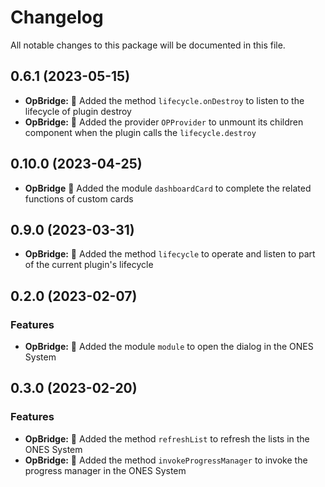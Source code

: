 # Changelog

All notable changes to this package will be documented in this file.

## 0.6.1 (2023-05-15)

- **OpBridge:** 🌟 Added the method `lifecycle.onDestroy` to listen to the lifecycle of plugin destroy
- **OpBridge:** 🌟 Added the provider `OPProvider` to unmount its children component when the plugin calls the `lifecycle.destroy`

## 0.10.0 (2023-04-25)

- **OpBridge** 🌟 Added the module `dashboardCard` to complete the related functions of custom cards

## 0.9.0 (2023-03-31)

- **OpBridge:** 🌟 Added the method `lifecycle` to operate and listen to part of the current plugin's lifecycle

## 0.2.0 (2023-02-07)

### Features

- **OpBridge:** 🌟 Added the module `module` to open the dialog in the ONES System

## 0.3.0 (2023-02-20)

### Features

- **OpBridge:** 🌟 Added the method `refreshList` to refresh the lists in the ONES System
- **OpBridge:** 🌟 Added the method `invokeProgressManager` to invoke the progress manager in the ONES System
